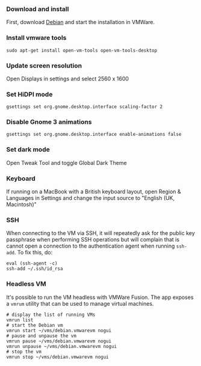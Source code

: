 ### Download and install
First, download [Debian](https://www.debian.org) and start the installation in VMWare.

### Install vmware tools
```
sudo apt-get install open-vm-tools open-vm-tools-desktop
```

### Update screen resolution
Open Displays in settings and select 2560 x 1600

### Set HiDPI mode
```
gsettings set org.gnome.desktop.interface scaling-factor 2
```

### Disable Gnome 3 animations
```
gsettings set org.gnome.desktop.interface enable-animations false
```

### Set dark mode
Open Tweak Tool and toggle Global Dark Theme

### Keyboard
If running on a MacBook with a British keyboard layout, open Region & Languages in Settings and change the input source to "English (UK, Macintosh)"

### SSH
When connecting to the VM via SSH, it will repeatedly ask for the public key passphrase when performing SSH operations but will complain that is cannot open a connection to the authentication agent when running `ssh-add`. To fix this, do:
```
eval (ssh-agent -c)
ssh-add ~/.ssh/id_rsa
```

### Headless VM
It's possible to run the VM headless with VMWare Fusion. The app exposes a `vmrum` utility that can be used to manage virtual machines.
```
# display the list of running VMs
vmrun list
# start the Debian vm
vmrun start ~/vms/debian.vmwarevm nogui
# pause and unpause the vm
vmrun pause ~/vms/debian.vmwarevm nogui
vmrun unpause ~/vms/debian.vmwarevm nogui
# stop the vm
vmrun stop ~/vms/debian.vmwarevm nogui
```
